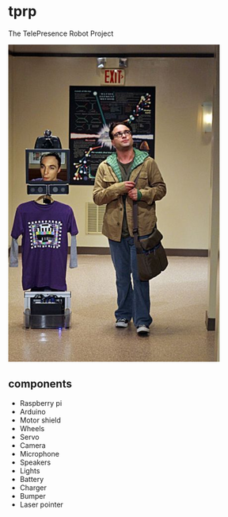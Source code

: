# tprp
The TelePresence Robot Project

![logo](https://github.com/rigidus/tprp/blob/master/img/logo.jpg "Logo")

## components

* Raspberry pi
* Arduino
* Motor shield
* Wheels
* Servo
* Camera
* Microphone
* Speakers
* Lights
* Battery
* Charger
* Bumper
* Laser pointer
